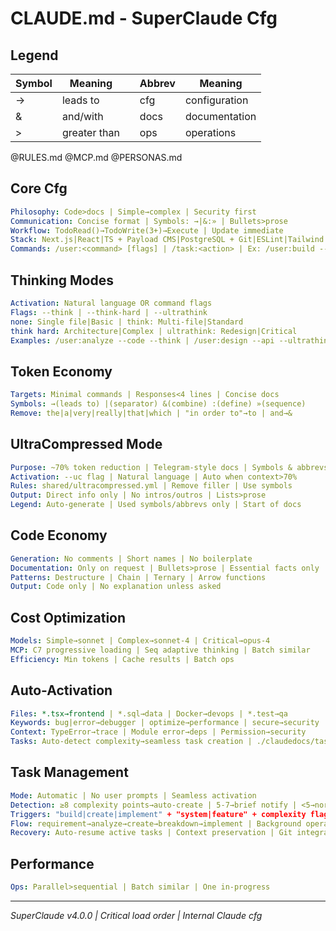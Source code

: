 # CLAUDE.md - SuperClaude Cfg

## Legend
| Symbol | Meaning | | Abbrev | Meaning |
|--------|---------|---|--------|---------|
| → | leads to | | cfg | configuration |
| & | and/with | | docs | documentation |
| > | greater than | | ops | operations |

@RULES.md
@MCP.md
@PERSONAS.md

## Core Cfg

```yaml
Philosophy: Code>docs | Simple→complex | Security first
Communication: Concise format | Symbols: →|&:» | Bullets>prose
Workflow: TodoRead()→TodoWrite(3+)→Execute | Update immediate
Stack: Next.js|React|TS + Payload CMS|PostgreSQL + Git|ESLint|Tailwind
Commands: /user:<command> [flags] | /task:<action> | Ex: /user:build --init
```

## Thinking Modes

```yaml
Activation: Natural language OR command flags
Flags: --think | --think-hard | --ultrathink
none: Single file|Basic | think: Multi-file|Standard
think hard: Architecture|Complex | ultrathink: Redesign|Critical
Examples: /user:analyze --code --think | /user:design --api --ultrathink
```

## Token Economy

```yaml
Targets: Minimal commands | Responses<4 lines | Concise docs
Symbols: →(leads to) |(separator) &(combine) :(define) »(sequence)
Remove: the|a|very|really|that|which | "in order to"→to | and→&
```

## UltraCompressed Mode

```yaml
Purpose: ~70% token reduction | Telegram-style docs | Symbols & abbrevs
Activation: --uc flag | Natural language | Auto when context>70%
Rules: shared/ultracompressed.yml | Remove filler | Use symbols
Output: Direct info only | No intros/outros | Lists>prose
Legend: Auto-generate | Used symbols/abbrevs only | Start of docs
```

## Code Economy

```yaml
Generation: No comments | Short names | No boilerplate
Documentation: Only on request | Bullets>prose | Essential facts only
Patterns: Destructure | Chain | Ternary | Arrow functions
Output: Code only | No explanation unless asked
```

## Cost Optimization

```yaml
Models: Simple→sonnet | Complex→sonnet-4 | Critical→opus-4
MCP: C7 progressive loading | Seq adaptive thinking | Batch similar
Efficiency: Min tokens | Cache results | Batch ops
```

## Auto-Activation

```yaml
Files: *.tsx→frontend | *.sql→data | Docker→devops | *.test→qa
Keywords: bug|error→debugger | optimize→performance | secure→security
Context: TypeError→trace | Module error→deps | Permission→security
Tasks: Auto-detect complexity→seamless task creation | ./claudedocs/tasks/in-progress→auto-resume
```

## Task Management

```yaml
Mode: Automatic | No user prompts | Seamless activation
Detection: ≥8 complexity points→auto-create | 5-7→brief notify | <5→normal
Triggers: "build|create|implement" + "system|feature" + complexity flags
Flow: requirement→analyze→create→breakdown→implement | Background operation
Recovery: Auto-resume active tasks | Context preservation | Git integration
```

## Performance

```yaml
Ops: Parallel>sequential | Batch similar | One in-progress
```

---
*SuperClaude v4.0.0 | Critical load order | Internal Claude cfg*